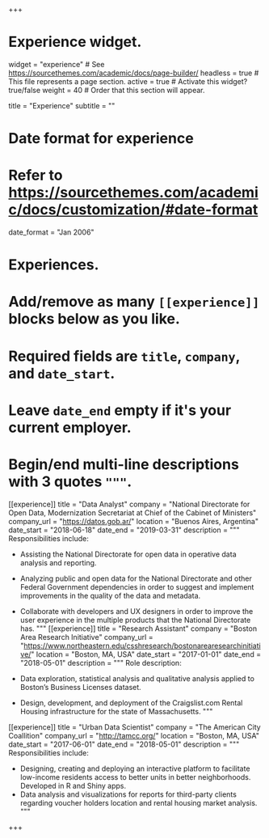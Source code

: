 +++
# Experience widget.
widget = "experience"  # See https://sourcethemes.com/academic/docs/page-builder/
headless = true  # This file represents a page section.
active = true  # Activate this widget? true/false
weight = 40  # Order that this section will appear.

title = "Experience"
subtitle = ""

# Date format for experience
#   Refer to https://sourcethemes.com/academic/docs/customization/#date-format
date_format = "Jan 2006"

# Experiences.
#   Add/remove as many `[[experience]]` blocks below as you like.
#   Required fields are `title`, `company`, and `date_start`.
#   Leave `date_end` empty if it's your current employer.
#   Begin/end multi-line descriptions with 3 quotes `"""`.
[[experience]]
  title = "Data Analyst"
  company = "National Directorate for Open Data, Modernization Secretariat at Chief of the Cabinet of Ministers"
  company_url = "https://datos.gob.ar/"
  location = "Buenos Aires, Argentina"
  date_start = "2018-06-18"
  date_end = "2019-03-31"
  description = """
  Responsibilities include:
  
  * Assisting the National Directorate for open data in operative data analysis and reporting.
  * Analyzing public and open data for the National Directorate and other Federal Government dependencies in order to suggest and implement improvements in the quality of the data and metadata.
  * Collaborate with developers and UX designers in order to improve the user experience in the multiple products that the National Directorate has.
  """
[[experience]]
  title = "Research Assistant"
  company = "Boston Area Research Initiative"
  company_url = "https://www.northeastern.edu/csshresearch/bostonarearesearchinitiative/"
  location = "Boston, MA, USA"
  date_start = "2017-01-01"
  date_end = "2018-05-01"
  description = """
  Role description:
  
  * Data exploration, statistical analysis and qualitative analysis applied to Boston’s Business Licenses dataset.
  * Design, development, and deployment of the Craigslist.com Rental Housing infrastructure for the state of Massachusetts.
  """

[[experience]]
  title = "Urban Data Scientist"
  company = "The American City Coallition"
  company_url = "http://tamcc.org/"
  location = "Boston, MA, USA"
  date_start = "2017-06-01"
  date_end = "2018-05-01"
  description = """
  Responsibilities include:
  
  * Designing, creating and deploying an interactive platform to facilitate low-income residents access to better units in better neighborhoods. Developed in R and Shiny apps.
  * Data analysis and visualizations for reports for third-party clients regarding voucher holders location and rental housing market analysis.
  """

+++
